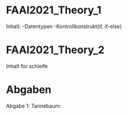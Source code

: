 # FAAI2021_Theory_1
  Inhalt:
  -Datentypen
  -Kontrollkonstrukt(if, if-else)


# FAAI2021_Theory_2
Inhalt for schleife



# Abgaben
  Abgabe 1:
    Tannebaum: 
